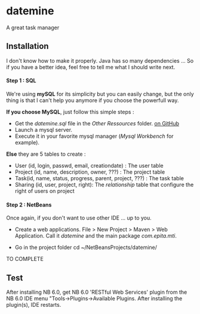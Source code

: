 datemine
========

A great task manager


## Installation

I don't know how to make it properly. Java has so many dependencies ... So if you have a better idea, feel free to tell me what I should write next.

#### Step 1 : SQL

We're using **mySQL** for its simplicity but you can easily change, but the only thing is that I can't help you anymore if you choose the powerfull way.

**If you choose MySQL**, just follow this simple steps :

- Get the _datemine.sql_ file in the _Other Ressources_ folder. [on GitHub](https://github.com/thomasleduc/datemine/blob/master/src/main/resources/datetime.sql "datetime.sql")
- Launch a mysql server.
- Execute it in your favorite mysql manager (_Mysql Workbench_ for example).

**Else** they are 5 tables to create :

- User (id, login, passwd, email, creationdate) : The user table
- Project (id, name, description, owner, ???) : The project table
- Task(id, name, status, progress, parent, project, ???) : The task table
- Sharing (id, user, project, right): The _relationship_ table that configure the right of users on project

#### Step 2 : NetBeans

Once again, if you don't want to use other IDE ... up to you.

- Create a web applications.
File > New Project > Maven > Web Application. Call it _datemine_ and the main package _com.epita.mti_.


- Go in the project folder
cd ~/NetBeansProjects/datemine/

TO COMPLETE

## Test

After installing NB 6.0, get NB 6.0 'RESTful Web Services' plugin from the NB 6.0 IDE menu "Tools->Plugins->Available Plugins. After installing the plugin(s), IDE restarts.

